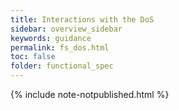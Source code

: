 ```yaml
---
title: Interactions with the DoS
sidebar: overview_sidebar
keywords: guidance
permalink: fs_dos.html
toc: false
folder: functional_spec
---
```


{% include note-notpublished.html %}
